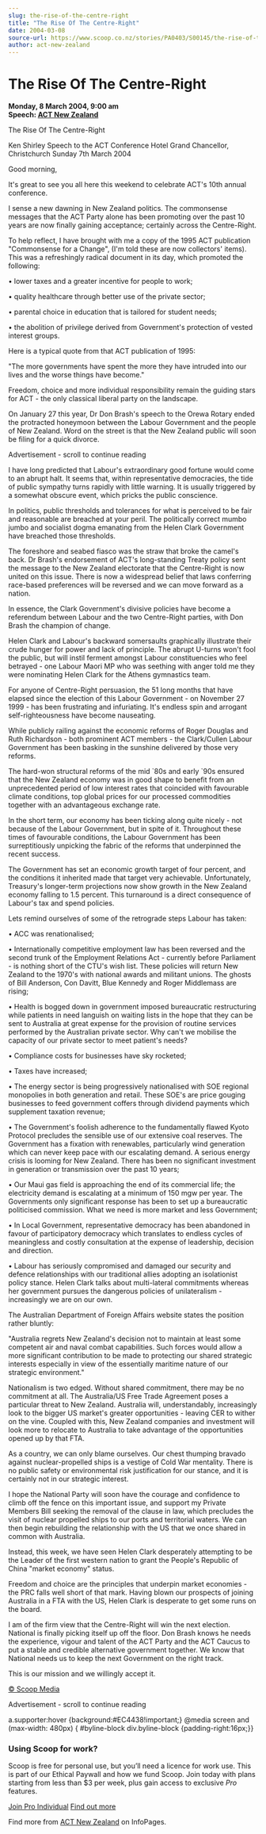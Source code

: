 ```yaml
---
slug: the-rise-of-the-centre-right
title: "The Rise Of The Centre-Right"
date: 2004-03-08
source-url: https://www.scoop.co.nz/stories/PA0403/S00145/the-rise-of-the-centre-right.htm
author: act-new-zealand
---
```

The Rise Of The Centre-Right
============================

**Monday, 8 March 2004, 9:00 am**  
**Speech: [ACT New Zealand](https://info.scoop.co.nz/ACT_New_Zealand)**

  
The Rise Of The Centre-Right

Ken Shirley Speech to the ACT Conference Hotel Grand Chancellor, Christchurch Sunday 7th March 2004

Good morning,

It's great to see you all here this weekend to celebrate ACT's 10th annual conference.

I sense a new dawning in New Zealand politics. The commonsense messages that the ACT Party alone has been promoting over the past 10 years are now finally gaining acceptance; certainly across the Centre-Right.

To help reflect, I have brought with me a copy of the 1995 ACT publication "Commonsense for a Change", (I'm told these are now collectors' items). This was a refreshingly radical document in its day, which promoted the following:

• lower taxes and a greater incentive for people to work;

• quality healthcare through better use of the private sector;

• parental choice in education that is tailored for student needs;

• the abolition of privilege derived from Government's protection of vested interest groups.

Here is a typical quote from that ACT publication of 1995:

"The more governments have spent the more they have intruded into our lives and the worse things have become."

Freedom, choice and more individual responsibility remain the guiding stars for ACT - the only classical liberal party on the landscape.

On January 27 this year, Dr Don Brash's speech to the Orewa Rotary ended the protracted honeymoon between the Labour Government and the people of New Zealand. Word on the street is that the New Zealand public will soon be filing for a quick divorce.

Advertisement - scroll to continue reading





I have long predicted that Labour's extraordinary good fortune would come to an abrupt halt. It seems that, within representative democracies, the tide of public sympathy turns rapidly with little warning. It is usually triggered by a somewhat obscure event, which pricks the public conscience.

In politics, public thresholds and tolerances for what is perceived to be fair and reasonable are breached at your peril. The politically correct mumbo jumbo and socialist dogma emanating from the Helen Clark Government have breached those thresholds.

The foreshore and seabed fiasco was the straw that broke the camel's back. Dr Brash's endorsement of ACT's long-standing Treaty policy sent the message to the New Zealand electorate that the Centre-Right is now united on this issue. There is now a widespread belief that laws conferring race-based preferences will be reversed and we can move forward as a nation.

In essence, the Clark Government's divisive policies have become a referendum between Labour and the two Centre-Right parties, with Don Brash the champion of change.

Helen Clark and Labour's backward somersaults graphically illustrate their crude hunger for power and lack of principle. The abrupt U-turns won't fool the public, but will instil ferment amongst Labour constituencies who feel betrayed - one Labour Maori MP who was seething with anger told me they were nominating Helen Clark for the Athens gymnastics team.

For anyone of Centre-Right persuasion, the 51 long months that have elapsed since the election of this Labour Government - on November 27 1999 - has been frustrating and infuriating. It's endless spin and arrogant self-righteousness have become nauseating.

While publicly railing against the economic reforms of Roger Douglas and Ruth Richardson - both prominent ACT members - the Clark/Cullen Labour Government has been basking in the sunshine delivered by those very reforms.

The hard-won structural reforms of the mid \`80s and early \`90s ensured that the New Zealand economy was in good shape to benefit from an unprecedented period of low interest rates that coincided with favourable climate conditions, top global prices for our processed commodities together with an advantageous exchange rate.

In the short term, our economy has been ticking along quite nicely - not because of the Labour Government, but in spite of it. Throughout these times of favourable conditions, the Labour Government has been surreptitiously unpicking the fabric of the reforms that underpinned the recent success.

The Government has set an economic growth target of four percent, and the conditions it inherited made that target very achievable. Unfortunately, Treasury's longer-term projections now show growth in the New Zealand economy falling to 1.5 percent. This turnaround is a direct consequence of Labour's tax and spend policies.

Lets remind ourselves of some of the retrograde steps Labour has taken:

• ACC was renationalised;

• Internationally competitive employment law has been reversed and the second trunk of the Employment Relations Act - currently before Parliament - is nothing short of the CTU's wish list. These policies will return New Zealand to the 1970's with national awards and militant unions. The ghosts of Bill Anderson, Con Davitt, Blue Kennedy and Roger Middlemass are rising;

• Health is bogged down in government imposed bureaucratic restructuring while patients in need languish on waiting lists in the hope that they can be sent to Australia at great expense for the provision of routine services performed by the Australian private sector. Why can't we mobilise the capacity of our private sector to meet patient's needs?

• Compliance costs for businesses have sky rocketed;

• Taxes have increased;

• The energy sector is being progressively nationalised with SOE regional monopolies in both generation and retail. These SOE's are price gouging businesses to feed government coffers through dividend payments which supplement taxation revenue;

• The Government's foolish adherence to the fundamentally flawed Kyoto Protocol precludes the sensible use of our extensive coal reserves. The Government has a fixation with renewables, particularly wind generation which can never keep pace with our escalating demand. A serious energy crisis is looming for New Zealand. There has been no significant investment in generation or transmission over the past 10 years;

• Our Maui gas field is approaching the end of its commercial life; the electricity demand is escalating at a minimum of 150 mgw per year. The Governments only significant response has been to set up a bureaucratic politicised commission. What we need is more market and less Government;

• In Local Government, representative democracy has been abandoned in favour of participatory democracy which translates to endless cycles of meaningless and costly consultation at the expense of leadership, decision and direction.

• Labour has seriously compromised and damaged our security and defence relationships with our traditional allies adopting an isolationist policy stance. Helen Clark talks about multi-lateral commitments whereas her government pursues the dangerous policies of unilateralism - increasingly we are on our own.

The Australian Department of Foreign Affairs website states the position rather bluntly:

"Australia regrets New Zealand's decision not to maintain at least some competent air and naval combat capabilities. Such forces would allow a more significant contribution to be made to protecting our shared strategic interests especially in view of the essentially maritime nature of our strategic environment."

Nationalism is two edged. Without shared commitment, there may be no commitment at all. The Australia/US Free Trade Agreement poses a particular threat to New Zealand. Australia will, understandably, increasingly look to the bigger US market's greater opportunities - leaving CER to wither on the vine. Coupled with this, New Zealand companies and investment will look more to relocate to Australia to take advantage of the opportunities opened up by that FTA.

As a country, we can only blame ourselves. Our chest thumping bravado against nuclear-propelled ships is a vestige of Cold War mentality. There is no public safety or environmental risk justification for our stance, and it is certainly not in our strategic interest.

I hope the National Party will soon have the courage and confidence to climb off the fence on this important issue, and support my Private Members Bill seeking the removal of the clause in law, which precludes the visit of nuclear propelled ships to our ports and territorial waters. We can then begin rebuilding the relationship with the US that we once shared in common with Australia.

Instead, this week, we have seen Helen Clark desperately attempting to be the Leader of the first western nation to grant the People's Republic of China "market economy" status.

Freedom and choice are the principles that underpin market economies - the PRC falls well short of that mark. Having blown our prospects of joining Australia in a FTA with the US, Helen Clark is desperate to get some runs on the board.

I am of the firm view that the Centre-Right will win the next election. National is finally picking itself up off the floor. Don Brash knows he needs the experience, vigour and talent of the ACT Party and the ACT Caucus to put a stable and credible alternative government together. We know that National needs us to keep the next Government on the right track.

This is our mission and we willingly accept it.  

[© Scoop Media](http://www.scoop.co.nz/about/terms.html)  

Advertisement - scroll to continue reading



a.supporter:hover {background:#EC4438!important;} @media screen and (max-width: 480px) { #byline-block div.byline-block {padding-right:16px;}}

### Using Scoop for work?

Scoop is free for personal use, but you’ll need a licence for work use. This is part of our Ethical Paywall and how we fund Scoop. Join today with plans starting from less than $3 per week, plus gain access to exclusive _Pro_ features.  
  
[Join Pro Individual](https://pro.scoop.co.nz/Individual/?from=ProIn24) [Find out more](https://pro.scoop.co.nz/using-scoop-for-work/?from=ProIn24)

Find more from [ACT New Zealand](https://info.scoop.co.nz/ACT_New_Zealand) on InfoPages.